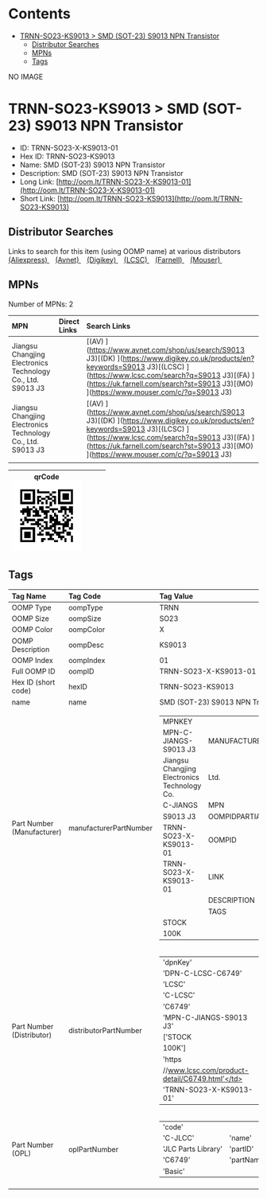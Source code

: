 



Contents
========

* [TRNN-SO23-KS9013 > SMD (SOT-23) S9013 NPN Transistor](#trnn-so23-ks9013--smd-sot-23-s9013-npn-transistor)
	* [Distributor Searches](#distributor-searches)
	* [MPNs](#mpns)
	* [Tags](#tags)
  
NO IMAGE  
# TRNN-SO23-KS9013 > SMD (SOT-23) S9013 NPN Transistor

- ID: TRNN-SO23-X-KS9013-01
- Hex ID: TRNN-SO23-KS9013
- Name: SMD (SOT-23) S9013 NPN Transistor
- Description: SMD (SOT-23) S9013 NPN Transistor
- Long Link: [http://oom.lt/TRNN-SO23-X-KS9013-01](http://oom.lt/TRNN-SO23-X-KS9013-01)
- Short Link: [http://oom.lt/TRNN-SO23-KS9013](http://oom.lt/TRNN-SO23-KS9013)

## Distributor Searches
  
Links to search for this item (using OOMP name) at various distributors  
[(Aliexpress) ](https://www.aliexpress.com/wholesale?SearchText=1117SMD+SOT-23+S9013+NPN+Transistor)&nbsp;&nbsp;&nbsp;[(Avnet) ](https://www.avnet.com/shop/us/search/SMD+SOT-23+S9013+NPN+Transistor)&nbsp;&nbsp;&nbsp;[(Digikey) ](https://www.digikey.co.uk/en/products/result?s=SMD+SOT-23+S9013+NPN+Transistor)&nbsp;&nbsp;&nbsp;[(LCSC) ](https://www.lcsc.com/search?q=SMD+SOT-23+S9013+NPN+Transistor)&nbsp;&nbsp;&nbsp;[(Farnell) ](https://uk.farnell.com/search?st=SMD+SOT-23+S9013+NPN+Transistor)&nbsp;&nbsp;&nbsp;[(Mouser) ](https://www.mouser.com/c/?q=SMD+SOT-23+S9013+NPN+Transistor)&nbsp;&nbsp;&nbsp;
## MPNs
  
Number of MPNs: 2  

|MPN|Direct Links|Search Links|
| :--- | :--- | :--- |
|Jiangsu Changjing Electronics Technology Co., Ltd.<br>S9013 J3||[(AV) ](https://www.avnet.com/shop/us/search/S9013 J3)[(DK) ](https://www.digikey.co.uk/products/en?keywords=S9013 J3)[(LCSC) ](https://www.lcsc.com/search?q=S9013 J3)[(FA) ](https://uk.farnell.com/search?st=S9013 J3)[(MO) ](https://www.mouser.com/c/?q=S9013 J3)|
|Jiangsu Changjing Electronics Technology Co., Ltd.<br>S9013 J3||[(AV) ](https://www.avnet.com/shop/us/search/S9013 J3)[(DK) ](https://www.digikey.co.uk/products/en?keywords=S9013 J3)[(LCSC) ](https://www.lcsc.com/search?q=S9013 J3)[(FA) ](https://uk.farnell.com/search?st=S9013 J3)[(MO) ](https://www.mouser.com/c/?q=S9013 J3)|
||||
  

|qrCode<br>[![](https://raw.githubusercontent.com/oomlout/oomlout_OOMP_parts_V2/main/TRNN/SO23/X/KS9013/01/qrCode_140.png)](https://github.com/oomlout/oomlout_OOMP_parts_V2/tree/main/TRNN/SO23/X/KS9013/01/qrCode.png)||||
| :---: | :---: | :---: | :---: |

## Tags
  

|Tag Name|Tag Code|Tag Value|
| :--- | :--- | :--- |
|OOMP Type|oompType|TRNN|
|OOMP Size|oompSize|SO23|
|OOMP Color|oompColor|X|
|OOMP Description|oompDesc|KS9013|
|OOMP Index|oompIndex|01|
|Full OOMP ID|oompID|TRNN-SO23-X-KS9013-01|
|Hex ID (short code)|hexID|TRNN-SO23-KS9013|
|name|name|SMD (SOT-23) S9013 NPN Transistor|
|Part Number (Manufacturer)|manufacturerPartNumber|<table><tr><td>MPNKEY</td></tr><tr><td> MPN-C-JIANGS-S9013 J3</td><td> MANUFACTURER</td></tr><tr><td> Jiangsu Changjing Electronics Technology Co.</td><td> Ltd.</td><td> MANUCODE</td></tr><tr><td> C-JIANGS</td><td> MPN</td></tr><tr><td> S9013 J3</td><td> OOMPIDPARTIAL</td></tr><tr><td> TRNN-SO23-X-KS9013-01</td><td> OOMPID</td></tr><tr><td> TRNN-SO23-X-KS9013-01</td><td> LINK</td></tr><tr><td> </td><td> DESCRIPTION</td></tr><tr><td> </td><td> TAGS</td></tr><tr><td> STOCK</td></tr><tr><td>100K</td></tr></table></td><td> <table><tr><td>MPNKEY</td></tr><tr><td> MPN-C-JIANGS-S9013 J3</td><td> MANUFACTURER</td></tr><tr><td> Jiangsu Changjing Electronics Technology Co.</td><td> Ltd.</td><td> MANUCODE</td></tr><tr><td> C-JIANGS</td><td> MPN</td></tr><tr><td> S9013 J3</td><td> OOMPIDPARTIAL</td></tr><tr><td> TRNN-SO23-X-KS9013-01</td><td> OOMPID</td></tr><tr><td> TRNN-SO23-X-KS9013-01</td><td> LINK</td></tr><tr><td> </td><td> DESCRIPTION</td></tr><tr><td> </td><td> TAGS</td></tr><tr><td> STOCK</td></tr><tr><td>100K</td></tr></table>|
|Part Number (Distributor)|distributorPartNumber|<table><tr><td>'dpnKey'</td></tr><tr><td> 'DPN-C-LCSC-C6749'</td><td> 'DISTRIBUTOR'</td></tr><tr><td> 'LCSC'</td><td> 'DISTRCODE'</td></tr><tr><td> 'C-LCSC'</td><td> 'DPN'</td></tr><tr><td> 'C6749'</td><td> 'MPN'</td></tr><tr><td> 'MPN-C-JIANGS-S9013 J3'</td><td> 'TAGS'</td></tr><tr><td> ['STOCK</td></tr><tr><td>100K']</td><td> 'LINK'</td></tr><tr><td> 'https</td></tr><tr><td>//www.lcsc.com/product-detail/C6749.html'</td><td> 'OOMPID'</td></tr><tr><td> 'TRNN-SO23-X-KS9013-01'</td></tr></table>|
|Part Number (OPL)|oplPartNumber|<table><tr><td>'code'</td></tr><tr><td> 'C-JLCC'</td><td> 'name'</td></tr><tr><td> 'JLC Parts Library'</td><td> 'partID'</td></tr><tr><td> 'C6749'</td><td> 'partName'</td></tr><tr><td> 'Basic'</td></tr></table>|
||||
